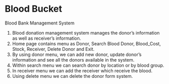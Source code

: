 # Blood Bucket
Blood Bank Management System<br>
1. Blood donation management system manages the donor’s information as well as receiver’s information.<br>
2. Home page contains menu as Donor, Search Blood Donor, Blood_Cost, Stock, Receiver, Delete Donor and Exit.<br>
3. By using donor menu, we can add new donor, update donor’s information and see all the donors available in the system.<br>
4. Within search menu we can search donor by location or by blood group.<br>
5. In receiver menu we can add the receiver which receive the blood.<br>
6. Using delete menu we can delete the donor form system.

 
 
